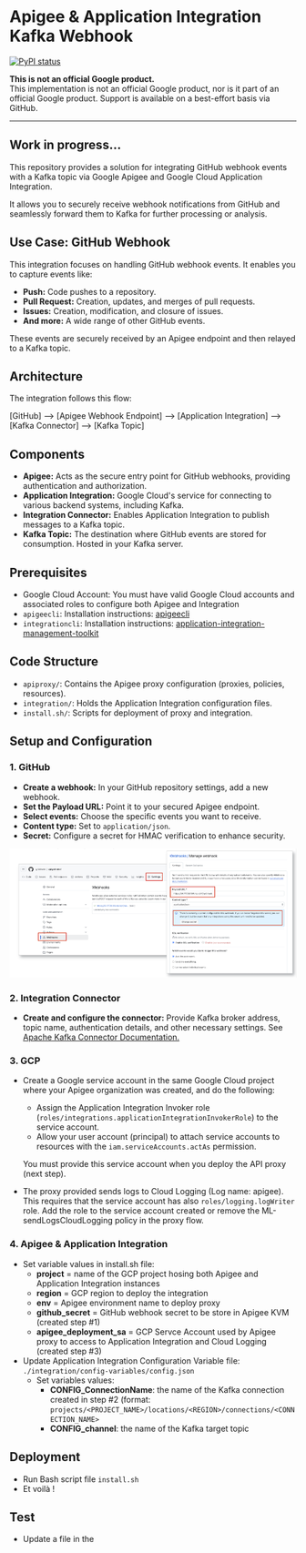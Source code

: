 # Apigee & Application Integration Kafka Webhook

[![PyPI status](https://img.shields.io/pypi/status/ansicolortags.svg)](https://pypi.python.org/pypi/ansicolortags/) 

**This is not an official Google product.**<BR>This implementation is not an official Google product, nor is it part of an official Google product. Support is available on a best-effort basis via GitHub.

***

## Work in progress...


This repository provides a solution for integrating GitHub webhook events with a Kafka topic via Google Apigee and Google Cloud Application Integration. 

It allows you to securely receive webhook notifications from GitHub and seamlessly forward them to Kafka for further processing or analysis.

## Use Case: GitHub Webhook

This integration focuses on handling GitHub webhook events. It enables you to capture events like:

* **Push:** Code pushes to a repository.
* **Pull Request:** Creation, updates, and merges of pull requests.
* **Issues:** Creation, modification, and closure of issues.
* **And more:**  A wide range of other GitHub events.

These events are securely received by an Apigee endpoint and then relayed to a Kafka topic.

## Architecture

The integration follows this flow:

[GitHub] --> [Apigee Webhook Endpoint] --> [Application Integration] --> [Kafka Connector] --> [Kafka Topic]


## Components

* **Apigee:**  Acts as the secure entry point for GitHub webhooks, providing authentication and authorization.
* **Application Integration:** Google Cloud's service for connecting to various backend systems, including Kafka.
* **Integration Connector:** Enables Application Integration to publish messages to a Kafka topic.
* **Kafka Topic:** The destination where GitHub events are stored for consumption. Hosted in your Kafka server.

## Prerequisites

* Google Cloud Account: You must have valid Google Cloud accounts and associated roles to configure both Apigee and Integration
* `apigeecli`: Installation instructions: [apigeecli](https://github.com/apigee/apigeecli)
* `integrationcli`: Installation instructions: [application-integration-management-toolkit](https://github.com/GoogleCloudPlatform/application-integration-management-toolkit)

## Code Structure

* `apiproxy/`:  Contains the Apigee proxy configuration (proxies, policies, resources).
* `integration/`:  Holds the Application Integration configuration files.
* `install.sh/`:  Scripts for deployment of proxy and integration.


## Setup and Configuration

### 1. GitHub
* **Create a webhook:** In your GitHub repository settings, add a new webhook.
* **Set the Payload URL:** Point it to your secured Apigee endpoint.
* **Select events:** Choose the specific events you want to receive.
* **Content type:** Set to `application/json`.
* **Secret:**  Configure a secret for HMAC verification to enhance security.

![GitHub Config](./images/github.png)

### 2. Integration Connector
* **Create and configure the connector:** Provide Kafka broker address, topic name, authentication details, and other necessary settings. See [Apache Kafka Connector Documentation.](https://cloud.google.com/integration-connectors/docs/connectors/apachekafka/configure)


### 3. GCP

* Create a Google service account in the same Google Cloud project where your Apigee organization was created, and do the following:
  * Assign the Application Integration Invoker role (`roles/integrations.applicationIntegrationInvokerRole`) to the service account.
  * Allow your user account (principal) to attach service accounts to resources with the `iam.serviceAccounts.actAs` permission. 

  You must provide this service account when you deploy the API proxy (next step).

* The proxy provided sends logs to Cloud Logging (Log name: apigee). This requires that the service account has also `roles/logging.logWriter` role. Add the role to the service account created or remove the ML-sendLogsCloudLogging policy in the proxy flow.

### 4. Apigee & Application Integration
* Set variable values in install.sh file:
  * **project** = name of the GCP project hosing both Apigee and Application Integration instances
  * **region** = GCP region to deploy the integration 
  * **env** = Apigee environment name to deploy proxy
  * **github_secret** = GitHub webhook secret to be store in Apigee KVM (created step #1)
  * **apigee_deployment_sa** = GCP Servce Account used by Apigee proxy to access to Application Integration and Cloud Logging (created step #3)
* Update Application Integration Configuration Variable file: `./integration/config-variables/config.json`
  * Set variables values:
    * **CONFIG_ConnectionName**: the name of the Kafka connection created in step #2 (format: `projects/<PROJECT_NAME>/locations/<REGION>/connections/<CONNECTION_NAME>`
	* **CONFIG_channel**: the name of the Kafka target topic


## Deployment

* Run Bash script file `install.sh`
* Et voilà !


## Test

* Update a file in the 


